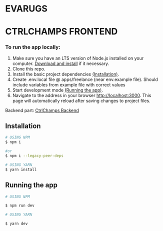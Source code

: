 # EVARUGS

# CTRLCHAMPS FRONTEND

### To run the app locally:

1. Make sure you have an LTS version of Node.js installed on your computer.
   [Download and install](https://nodejs.org/en/) if it necessary.
2. Clone this repo.
3. Install the basic project dependencies [(Installation)](https://github.com/nadiia-tsytsylina/EVARUGS?tab=readme-ov-file#installation).
4. Create .env.local file @ apps/freelance (near env.example file). Should include variables from example file with correct values
5. Start development mode [(Running the app)](https://github.com/nadiia-tsytsylina/EVARUGS?tab=readme-ov-file#running-the-app).
6. Navigate to the address in your browser
   [http://localhost:3000](http://localhost:3000). This page will automatically
   reload after saving changes to project files.

Backend part: [CtrlChamps Backend](https://github.com/ZenBit-Tech/ctrlchamps_be)

## Installation

```bash
# USING NPM
$ npm i

#or
$ npm i --legacy-peer-deps

# USING YARN
$ yarn install
```

## Running the app

```bash
# USING NPM

$ npm run dev

# USING YARN

$ yarn dev
```
